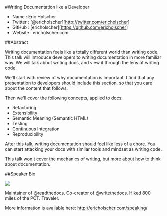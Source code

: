 #Writing Documentation like a Developer

* Name      : Eric Holscher
* Twitter   : [@ericholscher][http://twitter.com/ericholscher]
* GitHub    : [ericholscher][https://github.com/ericholscher]
* Website   : ericholscher.com

##Abstract

Writing documentation feels like a totally different world than writing code.
This talk will introduce developers to writing documentation in more familiar way.
We will talk about writing docs,
and view it through the lens of writing code.

We'll start with review of why documentation is important.
I find that any presentation to developers should include this section,
so that you care about the content that follows.

Then we'll cover the following concepts, applied to docs:

* Refactoring
* Extensibility
* Semantic Meaning (Semantic HTML)
* Testing
* Continuous Integration
* Reproducibility

After this talk,
writing documentation should feel like less of a chore.
You can start attacking your docs with similar tools and mindset as writing code.

This talk won't cover the mechanics of writing,
but more about how to think about documentation.

##Speaker Bio

![](http://ericholscher.com/_images/speaking.jpg)

Maintainer of @readthedocs. Co-creator of @writethedocs. Hiked 800 miles of the PCT. Traveler. 

More information is available here: http://ericholscher.com/speaking/
